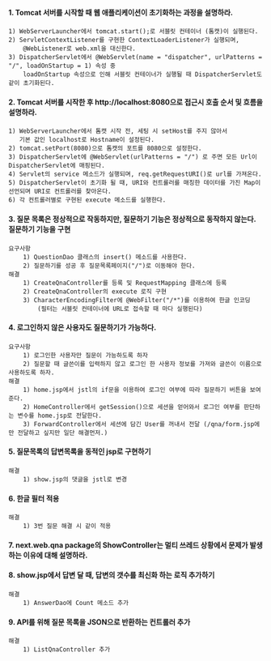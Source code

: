 #### 1. Tomcat 서버를 시작할 때 웹 애플리케이션이 초기화하는 과정을 설명하라.
    1) WebServerLauncher에서 tomcat.start();로 서블릿 컨테이너 (톰캣)이 실행된다.
    2) ServletContextListener를 구현한 ContextLoaderListener가 실행되며,
        @WebListener로 web.xml을 대신한다.
    3) DispatcherServlet에서 @WebServlet(name = "dispatcher", urlPatterns = "/", loadOnStartup = 1) 속성 중
        loadOnStartup 속성으로 인해 서블릿 컨테이너가 실행될 때 DispatcherServlet도 같이 초기화된다.

#### 2. Tomcat 서버를 시작한 후 http://localhost:8080으로 접근시 호출 순서 및 흐름을 설명하라.
    1) WebServerLauncher에서 톰캣 시작 전, 세팅 시 setHost를 주지 않아서
       기본 값인 localhost로 Hostname이 설정된다.
    2) tomcat.setPort(8080)으로 톰캣의 포트를 8080으로 설정한다.
    3) DispatcherServlet에 @WebServlet(urlPatterns = "/") 로 주면 모든 Url이 DispatcherServlet에 매핑된다.
    4) Servlet의 service 메소드가 실행되며, req.getRequestURI()로 url를 가져온다.
    5) DispatcherServlet이 초기화 될 때, URI와 컨트롤러를 매칭한 데이터를 가진 Map이 선언되며 URI로 컨트롤러를 찾아온다.
    6) 각 컨트롤러별로 구현된 execute 메소드를 실행한다.

#### 3. 질문 목록은 정상적으로 작동하지만, 질문하기 기능은 정상적으로 동작하지 않는다. 질문하기 기능을 구현
    요구사항
        1) QuestionDao 클래스의 insert() 메소드를 사용한다.
        2) 질문하기를 성공 후 질문목록페이지("/")로 이동해야 한다.
    해결
        1) CreateQnaController를 등록 및 RequestMapping 클래스에 등록
        2) CreateQnaController의 execute 로직 구현
        3) CharacterEncodingFilter에 @WebFilter("/*")를 이용하여 한글 인코딩
            (필터는 서블릿 컨테이너에 URL로 접속할 때 마다 실행된다)

#### 4. 로그인하지 않은 사용자도 질문하기가 가능하다.
    요구사항
        1) 로그인한 사용자만 질문이 가능하도록 하자
        2) 질문할 때 글쓴이를 입력하지 않고 로그인 한 사용자 정보를 가져와 글쓴이 이름으로 사용하도록 하자.
    해결
        1) home.jsp에서 jstl의 if문을 이용하여 로그인 여부에 따라 질문하기 버튼을 보여준다.
        2) HomeController에서 getSession()으로 세션을 얻어와서 로그인 여부를 판단하는 변수를 home.jsp로 전달한다.
        3) ForwardController에서 세션에 담긴 User를 꺼내서 전달 (/qna/form.jsp에만 전달하고 싶지만 일단 해결먼저.)

#### 5. 질문목록의 답변목록을 동적인 jsp로 구현하기
    해결
        1) show.jsp의 댓글을 jstl로 변경

#### 6. 한글 필터 적용
    해결
        1) 3번 질문 해결 시 같이 적용

#### 7. next.web.qna package의 ShowController는 멀티 쓰레드 상황에서 문제가 발생하는 이유에 대해 설명하라.

#### 8. show.jsp에서 답변 달 때, 답변의 갯수를 최신화 하는 로직 추가하기
    해결
        1) AnswerDao에 Count 메소드 추가

#### 9. API를 위해 질문 목록을 JSON으로 반환하는 컨트롤러 추가
    해결
        1) ListQnaController 추가

